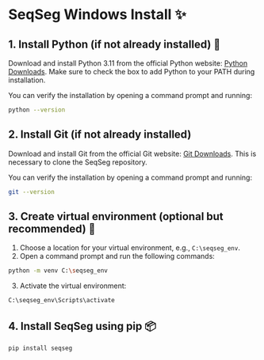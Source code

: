 # SeqSeg Windows Install ✨

## 1. Install Python (if not already installed) 🐍

Download and install Python 3.11 from the official Python website: [Python Downloads](https://www.python.org/downloads/). Make sure to check the box to add Python to your PATH during installation.

You can verify the installation by opening a command prompt and running:

```bash
python --version
```

## 2. Install Git (if not already installed)

Download and install Git from the official Git website: [Git Downloads](https://git-scm.com/downloads). This is necessary to clone the SeqSeg repository.

You can verify the installation by opening a command prompt and running:

```bash
git --version
```

## 3. Create virtual environment (optional but recommended) 🌱

1. Choose a location for your virtual environment, e.g., `C:\seqseg_env`.
2. Open a command prompt and run the following commands:

```bash
python -m venv C:\seqseg_env
```

3. Activate the virtual environment:

```bash
C:\seqseg_env\Scripts\activate
```

## 4. Install SeqSeg using pip 📦
```bash
pip install seqseg
```